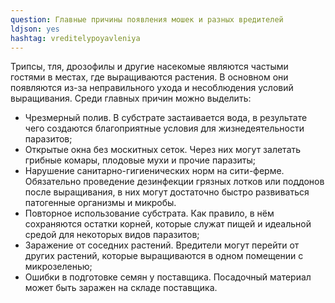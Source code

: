 ```yaml
---
question: Главные причины появления мошек и разных вредителей
ldjson: yes 
hashtag: vreditelypoyavleniya
---
```

 
Трипсы, тля, дрозофилы и другие насекомые являются частыми гостями в местах, где выращиваются растения. В основном они появляются из-за неправильного ухода и несоблюдения условий выращивания. Среди главных причин можно выделить:

* Чрезмерный полив. В субстрате застаивается вода, в результате чего создаются благоприятные условия для жизнедеятельности паразитов;
* Открытые окна без москитных сеток. Через них могут залетать грибные комары, плодовые мухи и прочие паразиты;
* Нарушение санитарно-гигиенических норм на сити-ферме. Обязательно проведение дезинфекции грязных лотков или поддонов после выращивания, в них могут достаточно быстро развиваться патогенные организмы и микробы.
* Повторное использование субстрата. Как правило, в нём сохраняются остатки корней, которые служат пищей и идеальной средой для некоторых видов паразитов;
* Заражение от соседних растений. Вредители могут перейти от других растений, которые выращиваются в одном помещении с микрозеленью;
* Ошибки в подготовке семян у поставщика. Посадочный материал может быть заражен на складе поставщика.